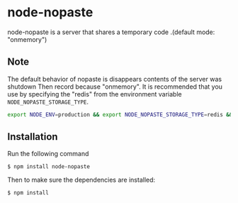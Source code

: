node-nopaste
==============

node-nopaste is a server that shares a temporary code .(default mode: "onmemory")

Note
----

The default behavior of nopaste is disappears contents of the server was shutdown Then record because "onmemory".
It is recommended that you use by specifying the "redis" from the environment variable `NODE_NOPASTE_STORAGE_TYPE`.

```bash
export NODE_ENV=production && export NODE_NOPASTE_STORAGE_TYPE=redis && npm start|/path/to/node-nopaste/bin/node-nopaste
```

## Installation

Run the following command

    $ npm install node-nopaste

Then to make sure the dependencies are installed:

    $ npm install

